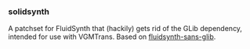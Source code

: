 ### solidsynth
A patchset for FluidSynth that (hackily) gets rid of the GLib dependency, intended for use with VGMTrans.
Based on [fluidsynth-sans-glib](https://github.com/chirs241097/fluidsynth-sans-glib).

